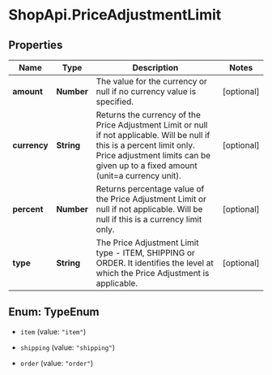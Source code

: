 # ShopApi.PriceAdjustmentLimit

## Properties

Name | Type | Description | Notes
------------ | ------------- | ------------- | -------------
**amount** | **Number** | The value for the currency or null if no currency value is specified. | [optional] 
**currency** | **String** | Returns the currency of the Price Adjustment Limit or null if not applicable.    Will be null if this is a percent limit only.    Price adjustment limits can be given up to a fixed amount (unit&#x3D;a currency unit). | [optional] 
**percent** | **Number** | Returns percentage value of the Price Adjustment Limit or null if not applicable.    Will be null if this is a currency limit only.   | [optional] 
**type** | **String** | The Price Adjustment Limit type - ITEM, SHIPPING or ORDER. It identifies the level at which the Price Adjustment  is applicable. | [optional] 



## Enum: TypeEnum


* `item` (value: `"item"`)

* `shipping` (value: `"shipping"`)

* `order` (value: `"order"`)




